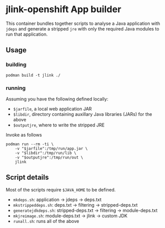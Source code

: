# jlink-openshift App builder

This container bundles together scripts to analyse a Java application
with `jdeps` and generate a stripped `jre` with only the required Java
modules to run that application.

## Usage

### building

    podman build -t jlink ./

### running

Assuming you have the following defined locally:

 * `$jarfile`, a local web application JAR
 * `$libdir`, directory containing auxillary Java libraries (JARs) for the above
 * `$outputjre`, where to write the stripped JRE

Invoke as follows

    podman run --rm -ti \
        -v "$jarfile":/tmp/run/app.jar \
        -v "$libdir":/tmp/run/lib \
        -v "$outputjre":/tmp/run/out \
        jlink

## Script details

Most of the scripts require `$JAVA_HOME` to be defined.

 * `mkdeps.sh`:          application       → jdeps     → deps.txt
 * `mkstrippeddeps.sh`:  deps.txt          → filtering → stripped-deps.txt
 * `generatejdkdeps.sh`: stripped-deps.txt → filtering → module-deps.txt
 * `mkjreimage.sh`:      module-deps.txt   → jlink     → custom JDK
 * `runall.sh`: runs all of the above
